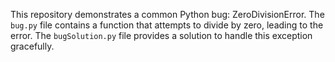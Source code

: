 This repository demonstrates a common Python bug: ZeroDivisionError. The `bug.py` file contains a function that attempts to divide by zero, leading to the error.  The `bugSolution.py` file provides a solution to handle this exception gracefully. 